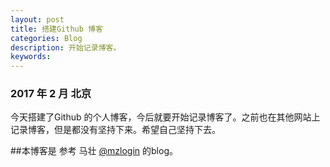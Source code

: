 ```yaml
---
layout: post
title: 搭建Github 博客
categories: Blog
description: 开始记录博客。
keywords: 
---
```


### 2017 年 2 月 北京

今天搭建了Github 的个人博客，今后就要开始记录博客了。之前也在其他网站上记录博客，但是都没有坚持下来。希望自己坚持下去。

##本博客是 参考 马壮 [@mzlogin](https://github.com/mzlogin) 的blog。






